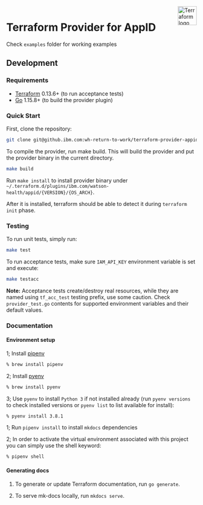<a href="https://terraform.io">
    <img src="https://cdn.rawgit.com/hashicorp/terraform-website/master/content/source/assets/images/logo-hashicorp.svg" alt="Terraform logo" title="Terraform" align="right" height="50" />
</a>

# Terraform Provider for AppID

Check `examples` folder for working examples

## Development

### Requirements

- [Terraform](https://www.terraform.io/downloads.html) 0.13.6+ (to run acceptance tests)
- [Go](https://golang.org/doc/install) 1.15.8+ (to build the provider plugin)

### Quick Start

First, clone the repository:

```bash
git clone git@github.ibm.com:wh-return-to-work/terraform-provider-appid.git
```

To compile the provider, run make build. This will build the provider and put the provider binary in the current directory.

```bash
make build
```

Run `make install` to install provider binary under `~/.terraform.d/plugins/ibm.com/watson-health/appid/{VERSION}/{OS_ARCH}`.

After it is installed, terraform should be able to detect it during `terraform init` phase.

### Testing

To run unit tests, simply run:

```bash
make test
```

To run acceptance tests, make sure `IAM_API_KEY` environment variable is set and execute:

```bash
make testacc
```

**Note:** Acceptance tests create/destroy real resources, while they are named using `tf_acc_test` testing prefix, use some caution. Check `provider_test.go` contents for supported environment variables and their default values.

### Documentation

#### Environment setup

1; Install [pipenv](https://pipenv.readthedocs.io/en/latest/#install-pipenv-today)

```bash
% brew install pipenv
```

2; Install [pyenv](https://github.com/pyenv/pyenv#installation)

```bash
% brew install pyenv
```

3; Use `pyenv` to install `Python 3` if not installed already (run `pyenv versions` to check installed versions or `pyenv list` to list available for install):

```bash
% pyenv install 3.8.1
```

1; Run `pipenv install` to install `mkdocs` dependencies

2; In order to activate the virtual environment associated with this project you can simply use the shell keyword:

```bash
% pipenv shell
```

#### Generating docs

1. To generate or update Terraform documentation, run `go generate`.

2. To serve mk-docs locally, run `mkdocs serve`.
